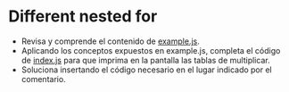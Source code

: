 # Different nested for
* Revisa y comprende el contenido de [example.js](example.js).
* Aplicando los conceptos expuestos en example.js, completa el código de [index.js](index.js) para que imprima en la pantalla las tablas de multiplicar.
* Soluciona insertando el código necesario en el lugar indicado por el comentario.

